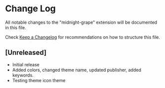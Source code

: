 # Change Log

All notable changes to the "midnight-grape" extension will be documented in this file.

Check [Keep a Changelog](http://keepachangelog.com/) for recommendations on how to structure this file.

## [Unreleased]

- Initial release
- Added colors, changed theme name, updated publisher, added keywords.
- Testing theme icon theme
